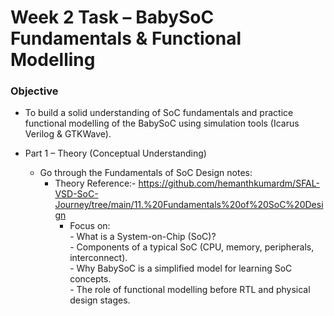# Week 2 Task – BabySoC Fundamentals & Functional Modelling

### Objective
- To build a solid understanding of SoC fundamentals and practice functional modelling of the BabySoC using simulation tools (Icarus Verilog & GTKWave).

- Part 1 – Theory (Conceptual Understanding)
   - Go through the Fundamentals of SoC Design notes:
       - Theory Reference:- https://github.com/hemanthkumardm/SFAL-VSD-SoC-Journey/tree/main/11.%20Fundamentals%20of%20SoC%20Design  
            - Focus on:  
                  - What is a System-on-Chip (SoC)?  
                  - Components of a typical SoC (CPU, memory, peripherals, interconnect).  
                  - Why BabySoC is a simplified model for learning SoC concepts.  
                  - The role of functional modelling before RTL and physical design stages.
